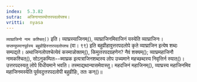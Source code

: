 ```yaml
---
index:  5.3.82
sutra:  अजिनान्तस्योत्तरपदलोपश्च।
vritti:  nyasa
---
```


`व्याघ्राजिनो नाम कश्चित्()` इति। व्याघ्रस्याजिनम्(), व्याघ्राजिनमिवाजिनं यस्येति व्याघ्राजिनः। `सप्तम्युपमानपूर्वस्य बहुव्रीहिरुत्तरपदलोपश्च` (वा। ९९) इति बहुव्रीहावुत्तरपदलोपे कृते व्याघ्राजिन इत्येष शब्दः सम्पद्यते। अथाजिनलोपश्चेत्येवं कस्मान्नोक्तम्(), किमुत्तरपदग्रहणेन? नैवं शक्यम्(); व्याघ्रमहाजिनौ नामकश्चित्(), सोऽनुकम्पितः--व्माघ्रक इत्यत्राजिनशब्दस्य लोप उच्यमाने महच्छब्दस्य निवृत्तिर्न स्यात्()। उत्तरपदस्यतु लोपे विधीयमाने भवति। तस्माद्यथान्यासमेवास्तु। महदजिनं महाजिनम्(), व्याघ्रस्य महाजिनमिव महाजिनमस्येति पूर्ववदुत्तरपदलोपी बहुव्रीहिः, ततः कन्()॥

